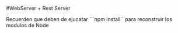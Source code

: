 #WebServer + Rest Server

Recuerden que deben de ejucatar ```npm install`` para reconstruir los modulos de Node